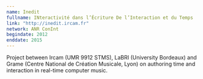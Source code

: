 ```yaml
---
name: Inedit
fullname: INteractivité dans l’Écriture De l’Interaction et du Temps
link: "http://inedit.ircam.fr"
network: ANR ConInt
begindate: 2012 
enddate: 2015
---
```


Project between Ircam (UMR 9912 STMS), LaBRI (University Bordeaux) and Grame (Centre National de Création Musicale, Lyon) on authoring time and interaction in real-time computer music.   


